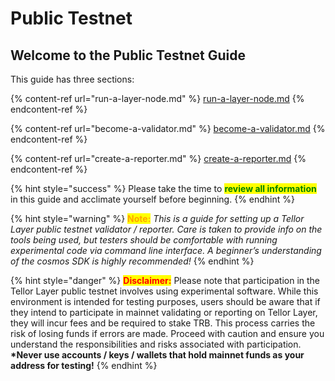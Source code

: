 # Public Testnet

## Welcome to the Public Testnet Guide

This guide has three sections:

{% content-ref url="run-a-layer-node.md" %}
[run-a-layer-node.md](run-a-layer-node.md)
{% endcontent-ref %}

{% content-ref url="become-a-validator.md" %}
[become-a-validator.md](become-a-validator.md)
{% endcontent-ref %}

{% content-ref url="create-a-reporter.md" %}
[create-a-reporter.md](create-a-reporter.md)
{% endcontent-ref %}

{% hint style="success" %}
Please take the time to <mark style="color:green;">**review all information**</mark> in this guide and acclimate yourself before beginning.
{% endhint %}

{% hint style="warning" %}
<mark style="color:orange;">**Note:**</mark> _This is a guide for setting up a Tellor Layer public testnet validator / reporter. Care is taken to provide info on the tools being used, but testers should be comfortable with running experimental code via command line interface. A beginner’s understanding of the cosmos SDK is highly recommended!_
{% endhint %}

{% hint style="danger" %}
<mark style="color:red;">**Disclaimer:**</mark> Please note that participation in the Tellor Layer public testnet involves using experimental software. While this environment is intended for testing purposes, users should be aware that if they intend to participate in mainnet validating or reporting on Tellor Layer, they will incur fees and be required to stake TRB. This process carries the risk of losing funds if errors are made. Proceed with caution and ensure you understand the responsibilities and risks associated with participation.  **\*Never use accounts / keys / wallets that hold mainnet funds as your address for testing!**
{% endhint %}

